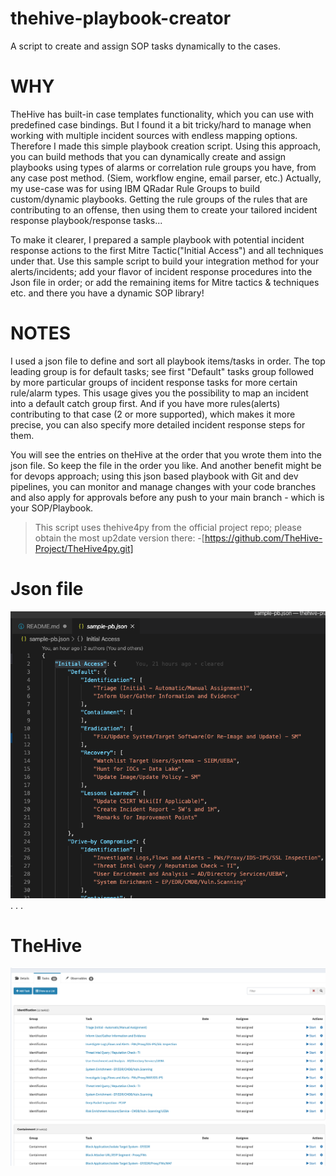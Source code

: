 # thehive-playbook-creator
A script to create and assign SOP tasks dynamically to the cases.

# WHY
TheHive has built-in case templates functionality, which you can use with predefined case bindings. But I found it a bit tricky/hard to manage when working with multiple incident sources with endless mapping options. Therefore I made this simple playbook creation script.
Using this approach, you can build methods that you can dynamically create and assign playbooks using types of alarms or correlation rule groups you have, from any case post method. (Siem, workflow engine, email parser, etc.)
Actually, my use-case was for using IBM QRadar Rule Groups to build custom/dynamic playbooks. Getting the rule groups of the rules that are contributing to an offense, then using them to create your tailored incident response playbook/response tasks...

To make it clearer, I prepared a sample playbook with potential incident response actions to the first Mitre Tactic("Initial Access") and all techniques under that. Use this sample script to build your integration method for your alerts/incidents; add your flavor of incident response procedures into the Json file in order; or add the remaining items for Mitre tactics & techniques etc. and there you have a dynamic SOP library!

# NOTES
I used a json file to define and sort all playbook items/tasks in order.
The top leading group is for default tasks; see first "Default" tasks group followed by more particular groups of incident response tasks for more certain rule/alarm types. This usage gives you the possibility to map an incident into a default catch group first. And if you have more rules(alerts) contributing to that case (2 or more supported), which makes it more precise, you can also specify more detailed incident response steps for them.

You will see the entries on theHive at the order that you wrote them into the json file. So keep the file in the order you like.
And another benefit might be for devops approach; using this json based playbook with Git and dev pipelines, you can monitor and manage changes with your code branches and also apply for approvals before any push to your main branch - which is your SOP/Playbook.

> This script uses thehive4py from the official project repo; please obtain the most up2date version there:
> -[https://github.com/TheHive-Project/TheHive4py.git]


# Json file
![Json in order](Screenshot-JsonFile.png)
.
.
.

# TheHive
![Tasks screen on theHive](Screenshot-thehive.png)
